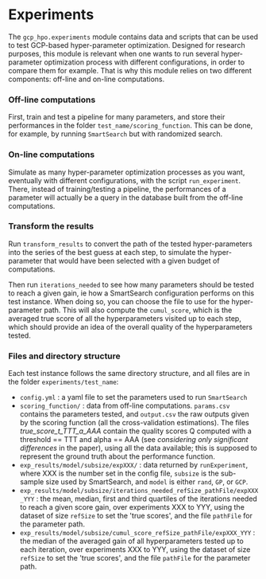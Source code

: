 # Experiments

The `gcp_hpo.experiments` module contains data and scripts that can be used to test GCP-based hyper-parameter optimization. Designed for research purposes, 
this module is relevant when one wants to run several hyper-parameter optimization process with different configurations, in order to compare them for example. That is why this 
module relies on two different components: off-line and on-line computations.  

### Off-line computations
First, train and test a pipeline for many parameters, and store their performances in the folder `test_name/scoring_function`. This can be done, for example, by running `SmartSearch` 
but with randomized search. 

### On-line computations
Simulate as many hyper-parameter optimization processes as you want, eventually with different configurations, with the script `run_experiment`. There, instead of training/testing 
a pipeline, the performances of a parameter will actually be a query in the database built from the off-line computations.

### Transform the results
Run `transform_results` to convert the path of the tested hyper-parameters into the series of the best guess at each step, to simulate the hyper-parameter that
would have been selected with a given budget of computations.  

Then run `iterations_needed` to see how many parameters should be tested to reach a given gain, ie how a SmartSearch configuration performs on this test instance. When doing so,
you can choose the file to use for the hyper-parameter path. This will also compute the `cumul_score`, which is the averaged true score of all the hyperparameters visited up to each step,
which should provide an idea of the overall quality of the hyperparameters tested.

### Files and directory structure  
Each test instance follows the same directory structure, and all files are in the folder `experiments/test_name`:  
- `config.yml` : a yaml file to set the parameters used to run `SmartSearch`  
- `scoring_function/` : data from off-line computations. `params.csv` contains the parameters tested, and `output.csv` the raw outputs given by the scoring function 
(all the cross-validation estimations). The files *true_score_t_TTT_a_AAA* contain the quality scores Q computed with a threshold == TTT and alpha == AAA (see *considering 
only significant differences* in the paper), using all the data available; this is supposed to represent the ground truth about the performance function.  
- `exp_results/model/subsize/expXXX/` : data returned by `runExperiment`, where XXX is the number set in the config file, `subsize` is the sub-sample size used
by SmartSearch, and `model` is either `rand`, `GP`, or `GCP`.  
- `exp_results/model/subsize/iterations_needed_refSize_pathFile/expXXX_YYY` : the mean, median, first and third quartiles of the iterations needed to reach a given score gain, over experiments 
XXX to YYY, using the dataset of size `refSize` to set the 'true scores', and the file `pathFile` for the parameter path.  
- `exp_results/model/subsize/cumul_score_refSize_pathFile/expXXX_YYY` : the median of the averaged gain of all hyperparameters tested up to each iteration, over experiments 
XXX to YYY, using the dataset of size `refSize` to set the 'true scores', and the file `pathFile` for the parameter path.  